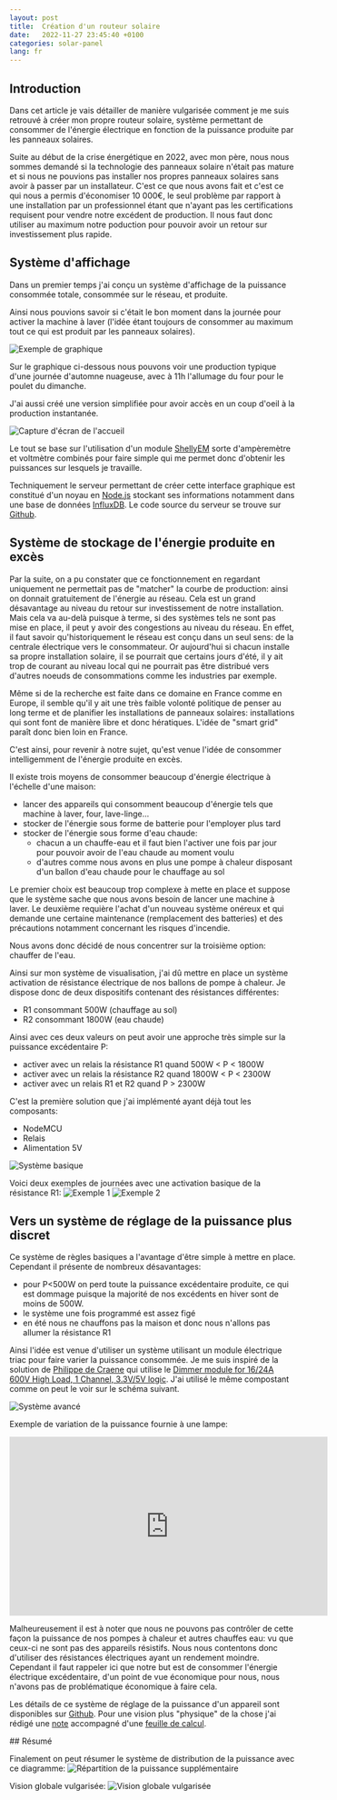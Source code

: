 ```yaml
---
layout: post
title:  Création d'un routeur solaire
date:   2022-11-27 23:45:40 +0100
categories: solar-panel
lang: fr
---
```


## Introduction

Dans cet article je vais détailler de manière vulgarisée comment je me suis retrouvé à créer mon propre routeur solaire, système permettant de consommer de l'énergie électrique en fonction de la puissance produite par les panneaux solaires.

Suite au début de la crise énergétique en 2022, avec mon père, nous nous sommes demandé si la technologie des panneaux solaire n'était pas mature et si nous ne pouvions pas installer nos propres panneaux solaires sans avoir à passer par un installateur. C'est ce que nous avons fait et c'est ce qui nous a permis d'économiser 10 000€, le seul problème par rapport à une installation par un professionnel étant que n'ayant pas les certifications requisent pour vendre notre excédent de production. Il nous faut donc utiliser au maximum notre poduction pour pouvoir avoir un retour sur investissement plus rapide.

## Système d'affichage

Dans un premier temps j'ai conçu un système d'affichage de la puissance consommée totale, consommée sur le réseau, et produite.

Ainsi nous pouvions savoir si c'était le bon moment dans la journée pour activer la machine à laver (l'idée étant toujours de consommer au maximum tout ce qui est produit par les panneaux solaires).

![Exemple de graphique](/assets/images/solar-panel-power/graph_example.png)

Sur le graphique ci-dessous nous pouvons voir une production typique d'une journée d'automne nuageuse, avec à 11h l'allumage du four pour le poulet du dimanche.

J'ai aussi créé une version simplifiée pour avoir accès en un coup d'oeil à la production instantanée. 

![Capture d'écran de l'accueil](/assets/images/solar-panel-power/home.png)

Le tout se base sur l'utilisation d'un module [ShellyEM](https://www.shelly.cloud/products/shelly-em-smart-home-automation-device/) sorte d'ampèremètre et voltmètre combinés pour faire simple qui me permet donc d'obtenir les puissances sur lesquels je travaille.

Techniquement le serveur permettant de créer cette interface graphique est constitué d'un noyau en [Node.js](https://nodejs.org/fr/) stockant ses informations notamment dans une base de données [InfluxDB](https://www.influxdata.com/). Le code source du serveur se trouve sur [Github](https://github.com/cedced19/solar-panel-watch).

## Système de stockage de l'énergie produite en excès

Par la suite, on a pu constater que ce fonctionnement en regardant uniquement ne permettait pas de "matcher" la courbe de production: ainsi on donnait gratuitement de l'énergie au réseau. Cela est un grand désavantage au niveau du retour sur investissement de notre installation. Mais cela va au-delà puisque à terme, si des systèmes tels ne sont pas mise en place, il peut y avoir des congestions au niveau du réseau. En effet, il faut savoir qu'historiquement le réseau est conçu dans un seul sens: de la centrale électrique vers le consommateur. Or aujourd'hui si chacun installe sa propre installation solaire, il se pourrait que certains jours d'été, il y ait trop de courant au niveau local qui ne pourrait pas être distribué vers d'autres noeuds de consommations comme les industries par exemple.

Même si de la recherche est faite dans ce domaine en France comme en Europe, il semble qu'il y ait une très faible volonté politique de penser au long terme et de planifier les installations de panneaux solaires: installations qui sont font de manière libre et donc hératiques. L'idée de "smart grid" paraît donc bien loin en France.

C'est ainsi, pour revenir à notre sujet, qu'est venue l'idée de consommer intelligemment de l'énergie produite en excès.

Il existe trois moyens de consommer beaucoup d'énergie électrique à l'échelle d'une maison:
* lancer des appareils qui consomment beaucoup d'énergie tels que machine à laver, four, lave-linge...
* stocker de l'énergie sous forme de batterie pour l'employer plus tard
* stocker de l'énergie sous forme d'eau chaude: 
    * chacun a un chauffe-eau et il faut bien l'activer une fois par jour pour pouvoir avoir de l'eau chaude au moment voulu
    * d'autres comme nous avons en plus une pompe à chaleur disposant d'un ballon d'eau chaude pour le chauffage au sol

Le premier choix est beaucoup trop complexe à mette en place et suppose que le système sache que nous avons besoin de lancer une machine à laver. Le deuxième requière l'achat d'un nouveau système onéreux et qui demande une certaine maintenance (remplacement des batteries) et des précautions notamment concernant les risques d'incendie.

Nous avons donc décidé de nous concentrer sur la troisième option: chauffer de l'eau.

Ainsi sur mon système de visualisation, j'ai dû mettre en place un système activation de résistance électrique de nos ballons de pompe à chaleur. 
Je dispose donc de deux dispositifs contenant des résistances différentes:
* R1 consommant 500W (chauffage au sol)
* R2 consommant 1800W (eau chaude)

Ainsi avec ces deux valeurs on peut avoir une approche très simple sur la puissance excédentaire P:
* activer avec un relais la résistance R1 quand 500W < P < 1800W
* activer avec un relais la résistance R2 quand 1800W < P < 2300W 
* activer avec un relais R1 et R2 quand P > 2300W

C'est la première solution que j'ai implémenté ayant déjà tout les composants:
* NodeMCU
* Relais
* Alimentation 5V

![Système basique](/assets/images/solar-panel-power/basic.png)

Voici deux exemples de journées avec une activation basique de la résistance R1:
![Exemple 1](/assets/images/solar-panel-power/activation_example.png)
![Exemple 2](/assets/images/solar-panel-power/activation_example_2.png)

## Vers un système de réglage de la puissance plus discret

Ce système de règles basiques a l'avantage d'être simple à mettre en place. Cependant il présente de nombreux désavantages:
* pour P<500W on perd toute la puissance excédentaire produite, ce qui est dommage puisque la majorité de nos excédents en hiver sont de moins de 500W. 
* le système une fois programmé est assez figé
* en été nous ne chauffons pas la maison et donc nous n'allons pas allumer la résistance R1

Ainsi l'idée est venue d'utiliser un système utilisant un module électrique triac pour faire varier la puissance consommée.
Je me suis inspiré de la solution de [Philippe de Craene](https://ptiwatt.kyna.eu/post/2018/07/23/Fabriquer-un-power-router) qui utilise le [Dimmer module for 16/24A 600V High Load, 1 Channel, 3.3V/5V logic](https://fr.aliexpress.com/item/1005001965951718.html?spm=a2g0o.store_pc_groupList.8148356.23.5135230frdD40y). J'ai utilisé le même compostant comme on peut le voir sur le schéma suivant.

![Système avancé](/assets/images/solar-panel-power/advanced.png)

Exemple de variation de la puissance fournie à une lampe:
<iframe width="560" height="315" src="https://www.youtube-nocookie.com/embed/yIDccZcvLCg" title="YouTube video player" frameborder="0" allow="accelerometer; autoplay; clipboard-write; encrypted-media; gyroscope; picture-in-picture" allowfullscreen></iframe>

Malheureusement il est à noter que nous ne pouvons pas contrôler de cette façon la puissance de nos pompes à chaleur et autres chauffes eau: vu que ceux-ci ne sont pas des appareils résistifs. Nous nous contentons donc d'utiliser des résistances électriques ayant un rendement moindre. Cependant il faut rappeler ici que notre but est de consommer l'énergie électrique excédentaire, d'un point de vue économique pour nous, nous n'avons pas de problématique économique à faire cela.

Les détails de ce système de réglage de la puissance d'un appareil sont disponibles sur [Github](https://github.com/cedced19/solar-panel-watch). Pour une vision plus "physique" de la chose j'ai rédigé une [note](/assets/pdf/solar-panel-power/triac_usage.pdf) accompagné d'une [feuille de calcul](/assets/pdf/solar-panel-power/alpha_calc.pdf). 

## Résumé

Finalement on peut résumer le système de distribution de la puissance avec ce diagramme:
![Répartition de la puissance supplémentaire](/assets/images/solar-panel-power/diagramme_solar_panel.png)

Vision globale vulgarisée:
![Vision globale vulgarisée](/assets/images/solar-panel-power/global.png)